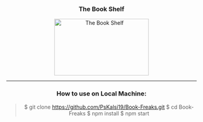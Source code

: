 <div align="center">


### The Book Shelf

<img style="text-align:center" src="https://ik.imagekit.io/pb97gg2as/E-Commerce-Assets/My_project.png?updatedAt=1686063929300" alt="The Book Shelf" height=150 width=250>

---

### How to use on Local Machine:

> $ git clone https://github.com/PsKalsi19/Book-Freaks.git
> $ cd Book-Freaks
> $ npm install
> $ npm start


</div>
